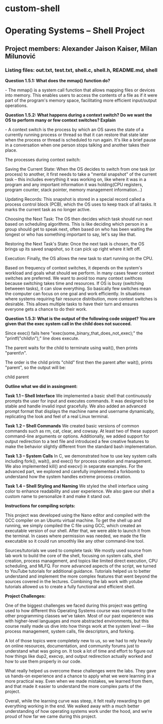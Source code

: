 # custom-shell

**<h1>Operating Systems – Shell Project</h1>**

**<h2>Project members:** Alexander Jaison Kaiser, Milan Milunović</h2>

**<h3>Listing files:** out.txt, test.txt, shell.c, shell.h, README.md, shell</h3>






**Question 1.5.1: What does the mmap() function do?** 

\-  The mmap() is a system call function that allows mapping files or devices into memory. This enables users to access the contents of a file as if it were part of the program's memory space, facilitating more efficient input/output operations.




**Question 1.5.2: What happens during a context switch? Do we want the OS to perform many or few context switches? Explain**

\-  A context switch is the process by which an OS saves the state of a currently running process or thread so that it can restore that state later when the process or thread is scheduled to run again. It's like a brief pause in a conversation when one person stops talking and another takes their place.

The processes during context switch:

Saving the Current State: When the OS decides to switch from one task (or process) to another, it first needs to take a "mental snapshot" of the current task – this includes everything it was working on, like where it was in a program and any important information it was holding(CPU registers, program counter, stack pointer, memory management information...)

Updating Records: This snapshot is stored in a special record called a process control block (PCB), which the OS uses to keep track of all tasks. It marks the current task as no longer active.

Choosing the Next Task: The OS then decides which task should run next based on scheduling algorithms. This is like deciding which person in a group should get to speak next, often based on who has been waiting the longest or who has something important to say, let's say like that.

Restoring the Next Task's State: Once the next task is chosen, the OS brings up its saved snapshot, so it can pick up right where it left off.

Execution: Finally, the OS allows the new task to start running on the CPU.



Based on frequency of context switches, it depends on the system's workload and goals what should we perform. In many cases fewer context switches are preferred. We want to avoid too many context swithces because switching takes time and resources. If OS is busy (switching betweeen tasks), it can slow everything. So basically few switches mean the computer can focus on one goal and work efficiently. In situations where systems requiring fair resource distribution, more context switches is desirable. This allows multiple tasks to have their turn and ensures everyone gets a chance to do their work.




**Question 1.5.3: What is the output of the following code snippet? You are given that the exec system call in the child does not succeed.**

Since exec() fails here "exec(some\_binary\_that\_does\_not\_exec);"  the "printf("child\n");" line does execute.

The parent waits for the child to terminate using wait(), then prints "parent\n".

The order is the child prints "child" first then the parent after wait(), prints "parent", so the output will be:

child
parent


**Outline what we did in assingment:**


**Task 1.1 – Shell Interface**
We implemented a basic shell that continuously prompts the user for input and executes commands. It was designed to be stable and handle invalid input gracefully. We also added an advanced prompt format that displays the machine name and username dynamically, replicating the look and feel of a real Linux terminal.



**Task 1.2 – Shell Commands**
We created basic versions of common commands such as rm, cat, clear, and cowsay. At least two of these support command-line arguments or options. Additionally, we added support for output redirection to a text file and introduced a few creative features to make the behavior slightly different from the standard bash implementation.


**Task 1.3 – System Calls**
In C, we demonstrated how to use key system calls including fork(), wait(), and exec() for process creation and management. We also implemented kill() and execv() in separate examples. For the advanced part, we explored and carefully implemented a forkbomb to understand how the system handles extreme process creation.


**Task 1.4 – Shell Styling and Naming**
We styled the shell interface using color to enhance readability and user experience. We also gave our shell a custom name to personalize it and make it stand out.



**Instructions for compiling scripts:** 


This project was developed using the Nano editor and compiled with the GCC compiler on an Ubuntu virtual machine. To get the shell up and running, we simply compiled the C file using GCC, which created an executable version of our shell. After that, we were able to launch it from the terminal. In cases where permission was needed, we made the file executable so it could run smoothly like any other command-line tool.


Sources/tutorials we used to complete task:
We mostly used source from lab work to build the core of the shell, focusing on system calls, shell creation, process management, and topics like limited direct execution, CPU scheduling, and MLFQ. For more advanced aspects of the script, we turned to YouTube tutorials for additional guidance. Tutorials helped us to better understand and implement the more     complex features that went beyond the sources covered in the lectures.   Combining the lab work with yotube tutorials allowed us to create a fully   functional and efficient shell.

**Project Challenges:**

One of the biggest challenges we faced during this project was getting used to how different this Operating Systems course was compared to the other programming classes we’ve taken. Most of our past experience was with higher-level languages and more abstracted environments, but this course really made us dive into how things work at the system level — like process management, system calls, file descriptors, and forking.

A lot of those topics were completely new to us, so we had to rely heavily on online resources, documentation, and community forums just to understand what was going on. It took a lot of time and effort to figure out how things like dup2, execvp, and output redirection actually worked and how to use them properly in our code.

What really helped us overcome these challenges were the labs. They gave us hands-on experience and a chance to apply what we were learning in a more practical way. Even when we made mistakes, we learned from them, and that made it easier to understand the more complex parts of the project.

Overall, while the learning curve was steep, it felt really rewarding to get everything working in the end. We walked away with a much better understanding of how operating systems work under the hood, and we’re proud of how far we came during this project.

